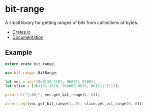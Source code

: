 # bit-range

A small library for getting ranges of bits from collections of bytes.

* [Crates.io](https://crates.io/crates/bit-range)
* [Documentation](https://iirelu.github.io/bit-range/bit_range/)

## Example

```rust
extern crate bit_range;

use bit_range::BitRange;

let vec = vec![0b0110_1101, 0b0011_0100];
let slice = [0b1101_1010, 0b0000_0010, 0b1111_1111];

println!("{:0b}", vec.get_bit_range(1..5));

assert_eq!(vec.get_bit_range(1..9), slice.get_bit_range(0..8));
```
